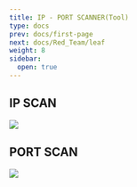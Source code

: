 ```yaml
---
title: IP - PORT SCANNER(Tool)
type: docs
prev: docs/first-page
next: docs/Red_Team/leaf
weight: 8
sidebar:
  open: true
---
```

## IP SCAN

![](/images/red_team/linux/20241010130136.png)

## PORT SCAN

![](/images/red_team/linux/20241010131622.png)
